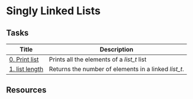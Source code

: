 # Singly Linked Lists

## Tasks
Title	|	Description 
------ 	|	---------  
[0. Print list](./0-print_list.c) | Prints all the elements of a *list_t* list
[1. list length](./1-list_len.c) | Returns the number of elements in a linked *list_t*.

## Resources
